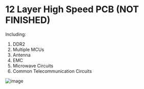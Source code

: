 # 12 Layer High Speed PCB (NOT FINISHED)

Including:
  1. DDR2
  2. Multiple MCUs
  3. Antenna
  4. EMC
  5. Microwave Circuits
  6. Common Telecommunication Circuits

![image](https://github.com/user-attachments/assets/15fbaca9-c14c-4766-9439-245d5776fb0b)

